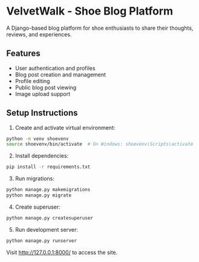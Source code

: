 # VelvetWalk - Shoe Blog Platform

A Django-based blog platform for shoe enthusiasts to share their thoughts, reviews, and experiences.

## Features
- User authentication and profiles
- Blog post creation and management
- Profile editing
- Public blog post viewing
- Image upload support

## Setup Instructions

1. Create and activate virtual environment:
```bash
python -m venv shoevenv
source shoevenv/bin/activate  # On Windows: shoevenv\Scripts\activate
```

2. Install dependencies:
```bash
pip install -r requirements.txt
```

3. Run migrations:
```bash
python manage.py makemigrations
python manage.py migrate
```

4. Create superuser:
```bash
python manage.py createsuperuser
```

5. Run development server:
```bash
python manage.py runserver
```

Visit http://127.0.0.1:8000/ to access the site. 
